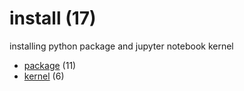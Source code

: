 # install (17)
installing python package and jupyter notebook kernel

+ [package](package/README.md) (11)
+ [kernel](kernel/README.md) (6)
